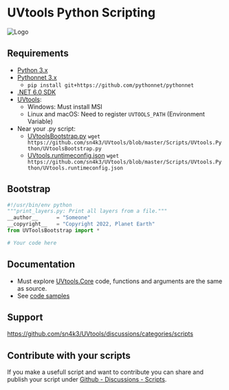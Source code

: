 # UVtools Python Scripting

![Logo](https://github.com/sn4k3/UVtools/raw/master/UVtools.CAD/UVtools_python.png)

## Requirements

- [Python 3.x](https://www.python.org/downloads)
- [Pythonnet 3.x](https://github.com/pythonnet/pythonnet)
  - `pip install git+https://github.com/pythonnet/pythonnet`
- [.NET 6.0 SDK](https://dotnet.microsoft.com/en-us/download/dotnet/6.0)
- [UVtools](https://github.com/sn4k3/UVtools/releases/latest):
  - Windows: Must install MSI
  - Linux and macOS: Need to register `UVTOOLS_PATH` (Environment Variable)
- Near your .py script:
  - [UVtoolsBootstrap.py](https://github.com/sn4k3/UVtools/blob/master/Scripts/UVtools.Python/UVtoolsBootstrap.py)
  `wget https://github.com/sn4k3/UVtools/blob/master/Scripts/UVtools.Python/UVtoolsBootstrap.py`
  - [UVtools.runtimeconfig.json](https://github.com/sn4k3/UVtools/blob/master/Scripts/UVtools.Python/UVtools.runtimeconfig.json)
  `wget https://github.com/sn4k3/UVtools/blob/master/Scripts/UVtools.Python/UVtools.runtimeconfig.json`

## Bootstrap

```python
#!/usr/bin/env python
"""print_layers.py: Print all layers from a file."""
__author__      = "Someone"
__copyright__   = "Copyright 2022, Planet Earth"
from UVToolsBootstrap import *

# Your code here
```


## Documentation

- Must explore [UVtools.Core](https://github.com/sn4k3/UVtools/tree/master/UVtools.Core) code, functions and arguments 
are the same as source.
- See [code samples](https://github.com/sn4k3/UVtools/tree/master/Scripts/UVtools.Python) 

## Support
https://github.com/sn4k3/UVtools/discussions/categories/scripts

## Contribute with your scripts
If you make a usefull script and want to contribute you can share and publish your script under 
[Github - Discussions - Scripts](https://github.com/sn4k3/UVtools/discussions/categories/scripts). 